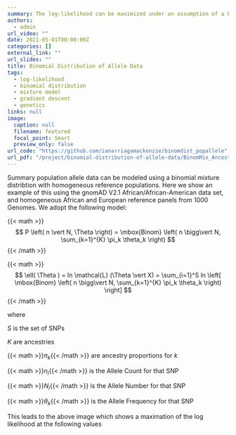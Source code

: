 ```yaml
---
summary: The log-likelihood can be maximized under an assumption of a binomial mixture to infer ancestry.
authors:
  - admin
url_video: ""
date: 2021-05-01T00:00:00Z
categories: []
external_link: ""
url_slides: ""
title: Binomial Distribution of Allele Data
tags:
  - log-likelihood
  - binomial distribution
  - mixture model
  - gradient descent
  - genetics
links: null
image:
  caption: null
  filename: featured
  focal_point: Smart
  preview_only: false
url_code: "https://github.com/ianarriagamackenzie/binomdist_popallele"
url_pdf: "/project/binomial-distribution-of-allele-data/BinomMix_Ancestry_Supp.pdf"
---
```


Summary population allele data can be modeled using a binomial mixture distribtion with homogeneous reference populations. Here we show an example of this using the gnomAD V2.1 African/African-American data set, and homogeneous African and European reference panels from 1000 Genomes. We adopt the following model:

{{< math >}}
$$
P \left( n \vert N, \Theta \right) = \mbox{Binom} \left( n \bigg\vert N, \sum_{k=1}^{K} \pi_k \theta_k \right)
$$
{{< /math >}}

{{< math >}}
$$
\ell( \Theta ) = ln \mathcal{L} (\Theta \vert X) = \sum_{i=1}^S ln \left[ \mbox{Binom} \left( n \bigg\vert N, \sum_{k=1}^{K} \pi_k \theta_k \right) \right]
$$
{{< /math >}}

where 

*S* is the set of SNPs

*K* are ancestries

{{< math >}}$\pi_k${{< /math >}} are ancestry proportions for *k*

{{< math >}}$n_i${{< /math >}} is the Allele Count for that SNP

{{< math >}}$N_i${{< /math >}} is the Allele Number for that SNP

{{< math >}}$\theta_k${{< /math >}} is the Allele Frequency for that SNP

This leads to the above image which shows a maximation of the log likelihood at the following values